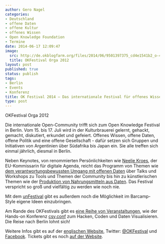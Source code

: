 ```yaml
---
author: Gero Nagel
categories:
- Deutschland
- offene Daten
- offene Kultur
- offenes Wissen
- Open Knowledge Foundation
- Termine
date: 2014-06-17 12:09:47
image:
  src: http://de.okblogfarm.org/files/2014/06/9501397375_cd4e1541b2_o-406x415.jpg
  title: OKFestival Orga 2012
layout: post
published: true
status: publish
tags:
- Berlin
- Events
- Konferenz
title: OK Festival 2014 – Das internationale Festival für offenes Wissen kommt nach Berlin
type: post
---
```


 OKFestival Orga 2012

Die internationale Open-Community trifft sich zum Open Knowledge Festival in Berlin. Vom 15. bis 17. Juli wird in der Kulturbrauerei gelernt, gehackt, gemacht, diskutiert, erkundet und gefeiert. Offenes Wissen, offene Daten, offene Politik und eine offene Gesellschaft - dafür setzen sich Gruppen und Initiativen von Argentinien über Südafrika bis Japan ein. Sie alle treffen sich einmal jährlich, diesmal in Berlin.

Neben Keynotes, von renommierten Persönlichkeiten wie [Neelie Kroes](http://2014.okfestival.org/the-keynote-excitement-begins/), der EU-Kommissarin für digitale Agenda, reicht das Programm von Themen wie [dem verantwortungsbewussten Umgang mit offenen Daten](http://okfestival2014.sched.org/event/6ed9da1d659a08cec3932252e523631d#.U58UcHV515R) über Talks und Workshops zu Tools und Themen der Community bis hin zu künstlerischen Themen wie der [Produktion von Nahrungsmitteln aus Daten](http://okfestival2014.sched.org/event/e0aae22a083c094f92149720b27ed5c6?iframe=no&w=100&sidebar=yes&bg=no). Das Festival verspricht so groß und vielfältig zu werden wie noch nie.

Mit dem [unFestival](http://2014.okfestival.org/lets-try-something-new-unfestival/) gibt es außerdem noch die Möglichkeit im Barcamp-Style eigene Ideen einzubringen.

Am Rande des OKFestivals gibt es [eine Reihe von Veranstaltungen](http://2014.okfestival.org/okfestival-fringe-events/), wie der Hands-on Konferenz [csv,conf](http://csvconf.com/) zum Hacken, Coden und Daten Visualisieren. Die Reise nach Berlin lohnt sich!

Weitere Infos gibt es auf der [englischen Website](http://2014.okfestival.org/), Twitter: [@OKFestival](https://twitter.com/OKFestival) und [Facebook](https://www.facebook.com/OpenKnowledgeFestival). Tickets gibt es noch [auf der Website](http://2014.okfestival.org/tickets/).